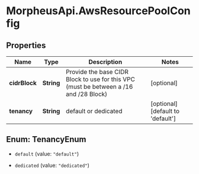 # MorpheusApi.AwsResourcePoolConfig

## Properties

Name | Type | Description | Notes
------------ | ------------- | ------------- | -------------
**cidrBlock** | **String** | Provide the base CIDR Block to use for this VPC (must be between a /16 and /28 Block) | [optional] 
**tenancy** | **String** | default or dedicated | [optional] [default to &#39;default&#39;]



## Enum: TenancyEnum


* `default` (value: `"default"`)

* `dedicated` (value: `"dedicated"`)




